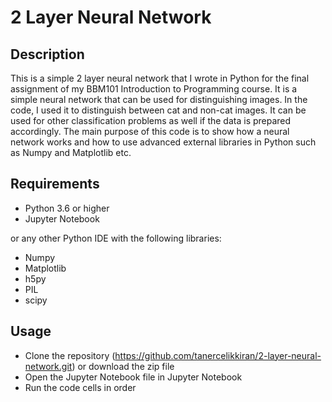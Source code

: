 # 2 Layer Neural Network

## Description

This is a simple 2 layer neural network that I wrote in Python for the final assignment of my BBM101 Introduction to Programming course. It is a simple neural network that can be used for distinguishing images. In the code, I used it to distinguish between cat and non-cat images. It can be used for other classification problems as well if the data is prepared accordingly. The main purpose of this code is to show how a neural network works and how to use advanced external libraries in Python such as Numpy and Matplotlib etc.

## Requirements

- Python 3.6 or higher
- Jupyter Notebook

or any other Python IDE with the following libraries:

- Numpy
- Matplotlib
- h5py
- PIL
- scipy

## Usage

- Clone the repository (<https://github.com/tanercelikkiran/2-layer-neural-network.git>) or download the zip file
- Open the Jupyter Notebook file in Jupyter Notebook
- Run the code cells in order
